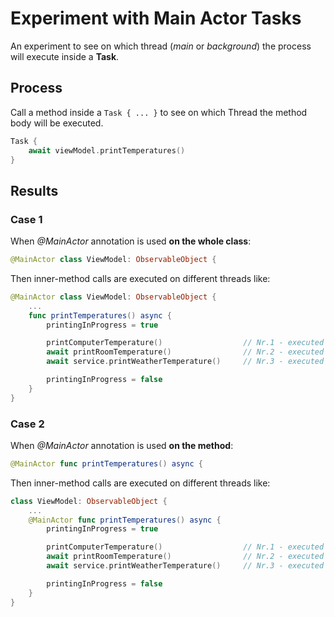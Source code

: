 #  Experiment with Main Actor Tasks

An experiment to see on which thread (*main* or *background*) the process will execute inside a **Task**.

## Process

Call a method inside a `Task { ... }` to see on which Thread the method body will be executed.

```swift
Task {
    await viewModel.printTemperatures()
}
```

## Results

### Case 1

When *@MainActor* annotation is used **on the whole class**:

```swift
@MainActor class ViewModel: ObservableObject {
```

Then inner-method calls are executed on different threads like:

```swift
@MainActor class ViewModel: ObservableObject {
    ...
    func printTemperatures() async {
        printingInProgress = true

        printComputerTemperature()                  // Nr.1 - executed on main thread
        await printRoomTemperature()                // Nr.2 - executed on main thread
        await service.printWeatherTemperature()     // Nr.3 - executed on background thread

        printingInProgress = false
    }
}
```

### Case 2

When *@MainActor* annotation is used **on the method**:

```swift
@MainActor func printTemperatures() async {
```

Then inner-method calls are executed on different threads like:

```swift
class ViewModel: ObservableObject {
    ...
    @MainActor func printTemperatures() async {
        printingInProgress = true

        printComputerTemperature()                  // Nr.1 - executed on main thread
        await printRoomTemperature()                // Nr.2 - executed on background thread
        await service.printWeatherTemperature()     // Nr.3 - executed on background thread

        printingInProgress = false
    }
}
```
